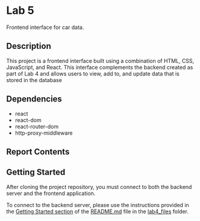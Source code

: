 # Lab 5

Frontend interface for car data.

## Description

This project is a frontend interface built using a combination of HTML, CSS, JavaScript, and React. This interface complements the backend created as part of Lab 4 and allows users to view, add to, and update data that is stored in the database

## Dependencies

* react
* react-dom
* react-router-dom
* http-proxy-middleware

## Report Contents

## Getting Started

After cloning the project repository, you must connect to both the backend server and the frontend application. 

To connect to the backend server, please use the instructions provided in the [Getting Started section](https://github.com/AdinaScheinfeld/CISC3140/tree/main/lab4_files#getting-started) of the [README.md](../../lab4_files/README.md) file in the [lab4_files](../../lab4_files/) folder.